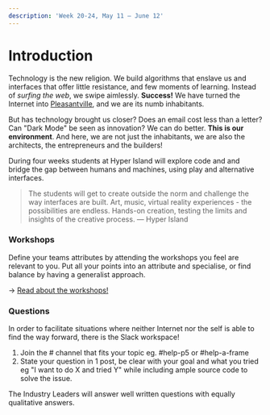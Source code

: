 ```yaml
---
description: 'Week 20-24, May 11 — June 12'
---
```


# Introduction

Technology is the new religion. We build algorithms that enslave us and interfaces that offer little resistance, and few moments of learning. Instead of _surfing the web_, we swipe aimlessly. **Success!** We have turned the Internet into [Pleasantville](https://www.youtube.com/watch?v=v9EHRObUQqY), and we are its numb inhabitants.

But has technology brought us closer? Does an email cost less than a letter? Can "Dark Mode" be seen as innovation? We can do better. **This is our environment**. And here, we are not just the inhabitants, we are also the architects, the entrepreneurs and the builders!

During four weeks students at Hyper Island will explore code and and bridge the gap between humans and machines, using play and alternative interfaces.

> The students will get to create outside the norm and challenge the way interfaces are built. Art, music, virtual reality experiences - the possibilities are endless. Hands-on creation, testing the limits and insights of the creative process. — Hyper Island

### Workshops

Define your teams attributes by attending the workshops you feel are relevant to you. Put all your points into an attribute and specialise, or find balance by having a generalist approach.

→ [Read about the workshops!](workshops.md)

### Questions

In order to facilitate situations where neither Internet nor the self is able to find the way forward, there is the Slack workspace!

1. Join the \# channel that fits your topic eg. \#help-p5 or \#help-a-frame
2. State your question in 1 post, be clear with your goal and what you tried eg "I want to do X and tried Y" while including ample source code to solve the issue.

The Industry Leaders will answer well written questions with equally qualitative answers.

